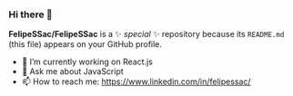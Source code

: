 ### Hi there 👋
**FelipeSSac/FelipeSSac** is a ✨ _special_ ✨ repository because its `README.md` (this file) appears on your GitHub profile.

- 🔭 I’m currently working on React.js
- 💬 Ask me about JavaScript
- 📫 How to reach me: https://www.linkedin.com/in/felipessac/
